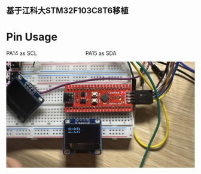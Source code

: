 ## 基于江科大STM32F103C8T6移植
# Pin Usage         
PA14 as SCL                                 
PA15 as SDA  

![image](IMG_0520.JPG)  
